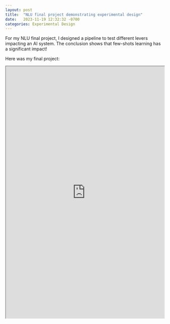 ```yaml
---
layout: post
title:  "NLU final project demonstrating experimental design"
date:   2023-11-19 12:32:32 -0700
categories: Experimental Design
---
```


For my NLU final project, I designed a pipeline to test different levers impacting an AI system.  The conclusion shows that few-shots learning has a significant impact!

Here was my final project:
<iframe src="https://drive.google.com/file/d/1XUkMr7zcaPYS4RDq4wKxC4AiHISto-mv/preview" width="100%" height="800em"></iframe>
